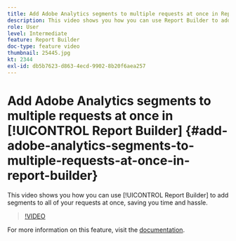 ```yaml
---
title: Add Adobe Analytics segments to multiple requests at once in Report Builder
description: This video shows you how you can use Report Builder to add segments to all of your requests at once, saving you time and hassle.
role: User
level: Intermediate
feature: Report Builder
doc-type: feature video
thumbnail: 25445.jpg
kt: 2344
exl-id: db5b7623-d863-4ecd-9902-8b20f6aea257
---
```

# Add Adobe Analytics segments to multiple requests at once in [!UICONTROL Report Builder] {#add-adobe-analytics-segments-to-multiple-requests-at-once-in-report-builder}

This video shows you how you can use [!UICONTROL Report Builder] to add segments to all of your requests at once, saving you time and hassle.

>[!VIDEO](https://video.tv.adobe.com/v/25445/?quality=12&learn=on)

For more information on this feature, visit the [documentation](https://experienceleague.adobe.com/docs/analytics/analyze/report-builder/home.html?lang=en).
